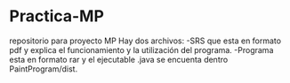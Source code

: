 # Practica-MP
repositorio para proyecto MP
Hay dos archivos:
-SRS que esta en formato pdf y explica el funcionamiento y la utilización del programa.
-Programa esta en formato rar y el ejecutable .java se encuenta dentro PaintProgram/dist.
